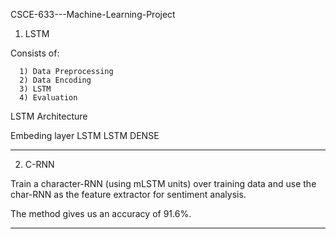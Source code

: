 CSCE-633---Machine-Learning-Project

1) LSTM

Consists of:

      1) Data Preprocessing
      2) Data Encoding
      3) LSTM
      4) Evaluation
      
LSTM Architecture

  Embeding layer
  LSTM
  LSTM
  DENSE
  
----------------------------------------------------------
  
2) C-RNN

Train a character-RNN (using mLSTM units) over training data and use the char-RNN as the feature extractor for sentiment analysis.

The method gives us an accuracy of 91.6%.

----------------------------------------------------------
  
